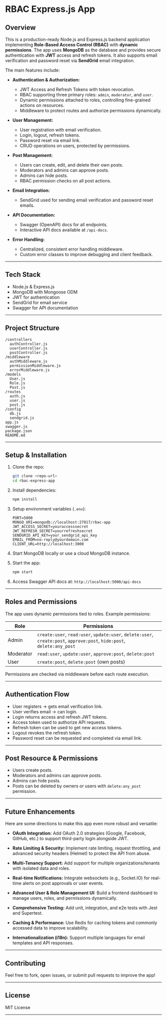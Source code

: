 # RBAC Express.js App

## Overview

This is a production-ready Node.js and Express.js backend application implementing **Role-Based Access Control (RBAC)** with **dynamic permissions**. The app uses **MongoDB** as the database and provides secure authentication with **JWT** access and refresh tokens. It also supports email verification and password reset via **SendGrid** email integration.

The main features include:

* **Authentication & Authorization:**

  * JWT Access and Refresh Tokens with token revocation.
  * RBAC supporting three primary roles: `admin`, `moderator`, and `user`.
  * Dynamic permissions attached to roles, controlling fine-grained actions on resources.
  * Middleware to protect routes and authorize permissions dynamically.
* **User Management:**

  * User registration with email verification.
  * Login, logout, refresh tokens.
  * Password reset via email link.
  * CRUD operations on users, protected by permissions.
* **Post Management:**

  * Users can create, edit, and delete their own posts.
  * Moderators and admins can approve posts.
  * Admins can hide posts.
  * RBAC permission checks on all post actions.
* **Email Integration:**

  * SendGrid used for sending email verification and password reset emails.
* **API Documentation:**

  * Swagger (OpenAPI) docs for all endpoints.
  * Interactive API docs available at `/api-docs`.
* **Error Handling:**

  * Centralized, consistent error handling middleware.
  * Custom error classes to improve debugging and client feedback.

---

## Tech Stack

* Node.js & Express.js
* MongoDB with Mongoose ODM
* JWT for authentication
* SendGrid for email service
* Swagger for API documentation

---

## Project Structure

```
/controllers
  authController.js
  userController.js
  postController.js
/middleware
  authMiddleware.js
  permissionMiddleware.js
  errorMiddleware.js
/models
  User.js
  Role.js
  Post.js
/routes
  auth.js
  user.js
  post.js
/config
  db.js
  sendgrid.js
app.js
swagger.js
package.json
README.md
```

---

## Setup & Installation

1. Clone the repo:

   ```bash
   git clone <repo-url>
   cd rbac-express-app
   ```

2. Install dependencies:

   ```bash
   npm install
   ```

3. Setup environment variables (`.env`):

   ```
   PORT=5000
   MONGO_URI=mongodb://localhost:27017/rbac-app
   JWT_ACCESS_SECRET=youraccesssecret
   JWT_REFRESH_SECRET=yourrefreshsecret
   SENDGRID_API_KEY=your_sendgrid_api_key
   EMAIL_FROM=no-reply@yourdomain.com
   CLIENT_URL=http://localhost:3000
   ```

4. Start MongoDB locally or use a cloud MongoDB instance.

5. Start the app:

   ```bash
   npm start
   ```

6. Access Swagger API docs at: `http://localhost:5000/api-docs`

---

## Roles and Permissions

The app uses dynamic permissions tied to roles. Example permissions:

| Role      | Permissions                                                                                                             |
| --------- | ----------------------------------------------------------------------------------------------------------------------- |
| Admin     | `create:user`, `read:user`, `update:user`, `delete:user`, `create:post`, `approve:post`, `hide:post`, `delete:any_post` |
| Moderator | `read:user`, `update:user`, `approve:post`, `delete:post`                                                               |
| User      | `create:post`, `delete:post` (own posts)                                                                                |

Permissions are checked via middleware before each route execution.

---

## Authentication Flow

* User registers → gets email verification link.
* User verifies email → can login.
* Login returns access and refresh JWT tokens.
* Access token used to authorize API requests.
* Refresh token can be used to get new access tokens.
* Logout revokes the refresh token.
* Password reset can be requested and completed via email link.

---

## Post Resource & Permissions

* Users create posts.
* Moderators and admins can approve posts.
* Admins can hide posts.
* Posts can be deleted by owners or users with `delete:any_post` permission.

---

## Future Enhancements

Here are some directions to make this app even more robust and versatile:

* **OAuth Integration:**
  Add OAuth 2.0 strategies (Google, Facebook, GitHub, etc.) to support third-party login alongside JWT.

* **Rate Limiting & Security:**
  Implement rate limiting, request throttling, and advanced security headers (Helmet) to protect the API from abuse.

* **Multi-Tenancy Support:**
  Add support for multiple organizations/tenants with isolated data and roles.

* **Real-time Notifications:**
  Integrate websockets (e.g., Socket.IO) for real-time alerts on post approvals or user events.

* **Advanced User & Role Management UI:**
  Build a frontend dashboard to manage users, roles, and permissions dynamically.

* **Comprehensive Testing:**
  Add unit, integration, and e2e tests with Jest and Supertest.

* **Caching & Performance:**
  Use Redis for caching tokens and commonly accessed data to improve scalability.

* **Internationalization (i18n):**
  Support multiple languages for email templates and API responses.

---

## Contributing

Feel free to fork, open issues, or submit pull requests to improve the app!

---

## License

MIT License

---